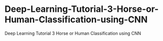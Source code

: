 # Deep-Learning-Tutorial-3-Horse-or-Human-Classification-using-CNN
Deep Learning Tutorial 3  Horse or Human Classification using CNN
